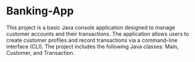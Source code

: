 # Banking-App
This project is a basic Java console application designed to manage customer accounts and their transactions. The application allows users to create customer profiles and record transactions via a command-line interface (CLI). The project includes the following Java classes: Main, Customer, and Transaction.
